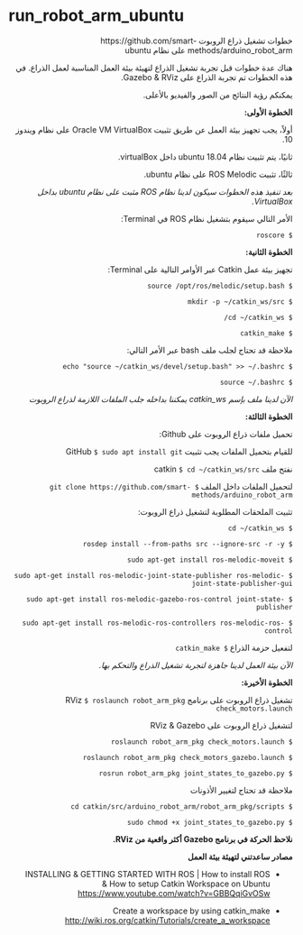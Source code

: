 # run_robot_arm_ubuntu

 <div dir="rtl">
خطوات تشغيل ذراع الروبوت https://github.com/smart-methods/arduino_robot_arm على نظام ubuntu
 
 هناك عدة خطوات قبل تجربة تشغيل الذراع لتهيئة بيئة العمل المناسبة لعمل الذراع. في هذه الخطوات تم تجربة الذراع على Gazebo & RViz.

يمكنكم رؤية النتائج من الصور والفيديو بالأعلى.
 
**الخطوة الأولى:**
 
 أولاً، يجب تجهيز بيئة العمل عن طريق تثبيت Oracle VM VirtualBox على نظام ويندوز 10.

 ثانيًا، يتم تثبيت نظام ubuntu 18.04 داخل virtualBox.

 ثالثًا، تثبيت ROS Melodic على نظام ubuntu.

 
_بعد تنفيذ هذه الخطوات سيكون لدينا نظام ROS مثبت على نظام ubuntu بداخل VirtualBox._

 الأمر التالي سيقوم بتشغيل نظام ROS في Terminal:
 
 `$ roscore`
 
**الخطوة الثانية:**
 
 تجهيز بيئة عمل Catkin عبر الأوامر التالية على Terminal:
 
`$ source /opt/ros/melodic/setup.bash`
 
`$ mkdir -p ~/catkin_ws/src`
	
`$ cd ~/catkin_ws/`
	
`$ catkin_make`

 
 ملاحظة قد تحتاج لجلب ملف bash عبر الأمر التالي:

`$ echo "source ~/catkin_ws/devel/setup.bash" >> ~/.bashrc`
	
`$ source ~/.bashrc`
 
_الآن لدينا ملف بإسم catkin_ws يمكننا بداخله جلب الملفات اللازمة لذراع الروبوت_
 
**الخطوة الثالثة:**
 
 تحميل ملفات ذراع الروبوت على Github:
 
 للقيام بتحميل الملفات يجب تثبيت GitHub  `$ sudo apt install git`
 
 نفتح ملف catkin `$ cd ~/catkin_ws/src` 
 
 لتحميل الملفات داخل الملف `$ git clone https://github.com/smart-methods/arduino_robot_arm`
 
 تثبيت الملحقات المطلوبة لتشغيل ذراع الروبوت:
 
`$ cd ~/catkin_ws`
	
`$ rosdep install --from-paths src --ignore-src -r -y`
	
`$ sudo apt-get install ros-melodic-moveit`
	
`$ sudo apt-get install ros-melodic-joint-state-publisher ros-melodic-joint-state-publisher-gui`
	
`$ sudo apt-get install ros-melodic-gazebo-ros-control joint-state-publisher`
	
`$ sudo apt-get install ros-melodic-ros-controllers ros-melodic-ros-control`

لتفعيل حزمة الذراع `$ catkin_make`

_الآن بيئة العمل لدينا جاهزة لتجربة تشغيل الذراع والتحكم بها._

**الخطوة الأخيرة:**

تشغيل ذراع الروبوت على برنامج RViz `$ roslaunch robot_arm_pkg check_motors.launch`

 لتشغيل ذراع الروبوت على RViz & Gazebo 

`$ roslaunch robot_arm_pkg check_motors.launch`

`$ roslaunch robot_arm_pkg check_motors_gazebo.launch`

`$ rosrun robot_arm_pkg joint_states_to_gazebo.py`

ملاحظة قد تحتاج لتغيير الأذونات 

`$ cd catkin/src/arduino_robot_arm/robot_arm_pkg/scripts`

`$ sudo chmod +x joint_states_to_gazebo.py`

**نلاحظ الحركة في برنامج Gazebo أكثر واقعية من RViz.**

**مصادر ساعدتني لتهيئة بيئة العمل**
	
- INSTALLING & GETTING STARTED WITH ROS | How to install ROS & How to setup Catkin Workspace on Ubuntu
https://www.youtube.com/watch?v=GBBQqiGvOSw

- Create a workspace by using catkin_make
http://wiki.ros.org/catkin/Tutorials/create_a_workspace 


</div>
